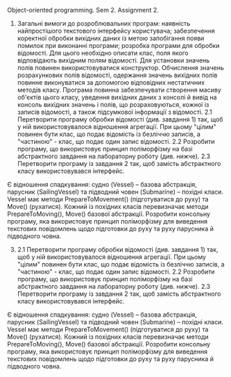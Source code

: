 Object-oriented programming. Sem 2. Assignment 2.

1. Загальні вимоги до розроблювальних програм: наявність найпростішого текстового інтерфейсу користувача; забезпечення коректної обробки вихідних даних із метою запобігання появи помилок при виконанні програми; розробка програми для обробки відомості. Для цього необхідно описати клас, поля якого відповідають вихідним полям відомості. Для установки значень полів повинен використовуватися конструктор. Обчислення значень розрахункових полів відомості, одержання значень вихідних полів повинне виконуватися за допомогою відповідних нестатичних методів класу. Програма повинна забезпечувати створення масиву об'єктів цього класу, уведення вихідних даних з консолі й вивід на консоль вихідних значень і полів, що розраховуються, кожної із записів відомості, а також підсумкової інформації з відомості.
2.1 Перетворити програму обробки відомості (див. завдання 1) так, щоб у ній використовувалося відношення агрегації. При цьому "цілим" повинен бути клас, що подає відомість із безліччю записів, а "частиною" - клас, що подає один запис відомості. 
2.2 Розробити програму, що використовує принцип поліморфізму на базі абстрактного завдання на лабораторну роботу (див. нижче). 
2.3 Перетворити програму із завдання 2 так, щоб замість абстрактного класу використовувався інтерфейс.

Є відношення спадкування: судно (Vessel) – базова абстракція, парусник (SailingVessel) та підводний човен (Submarine) – похідні класи. Vessel має методи PrepareToMovement() (підготуватися до руху) та Move() (рухатися). Кожний із похідних класів перевизначає методи PrepareToMoving(), Move() базової абстракції. Розробити консольну програму, яка використовує принцип поліморфізму для виведення текстових повідомлень щодо підготовки до руху та руху парусника й підводного човна. 

3. 2.1 Перетворити програму обробки відомості (див. завдання 1) так, щоб у ній використовувалося відношення агрегації. При цьому "цілим" повинен бути клас, що подає відомість із безліччю записів, а "частиною" - клас, що подає один запис відомості. 
2.2 Розробити програму, що використовує принцип поліморфізму на базі абстрактного завдання на лабораторну роботу (див. нижче). 
2.3 Перетворити програму із завдання 2 так, щоб замість абстрактного класу використовувався інтерфейс.

Є відношення спадкування: судно (Vessel) – базова абстракція, парусник (SailingVessel) та підводний човен (Submarine) – похідні класи. Vessel має методи PrepareToMovement() (підготуватися до руху) та Move() (рухатися). Кожний із похідних класів перевизначає методи PrepareToMoving(), Move() базової абстракції. Розробити консольну програму, яка використовує принцип поліморфізму для виведення текстових повідомлень щодо підготовки до руху та руху парусника й підводного човна. 
